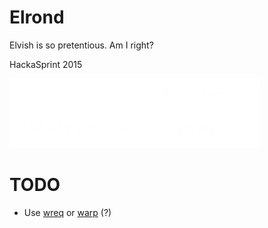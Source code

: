 # Elrond
Elvish is so pretentious. Am I right?

HackaSprint 2015

<img width='400px' src='elvish.png'>

# TODO
- Use [wreq](https://www.x.com) or [warp]() (?)
